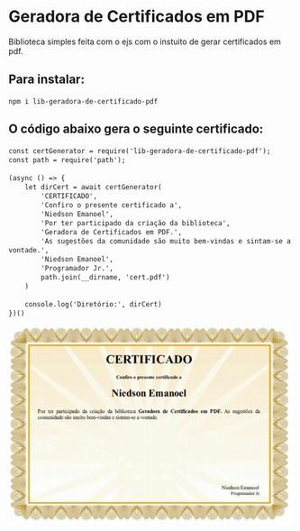# Geradora de Certificados em PDF
Biblioteca simples feita com o ejs com o instuito de gerar certificados em pdf.

## Para instalar:
```
npm i lib-geradora-de-certificado-pdf
```


## O código abaixo gera o seguinte certificado:
```
const certGenerator = require('lib-geradora-de-certificado-pdf');
const path = require('path');

(async () => {
    let dirCert = await certGenerator(
        'CERTIFICADO',
        'Confiro o presente certificado a',
        'Niedson Emanoel',
        'Por ter participado da criação da biblioteca',
        'Geradora de Certificados em PDF.',
        'As sugestões da comunidade são muito bem-vindas e sintam-se a vontade.',
        'Niedson Emanoel',
        'Programador Jr.',
        path.join(__dirname, 'cert.pdf')
    )

    console.log('Diretório:', dirCert)
})()
```

<img src="asset1.png"/>


